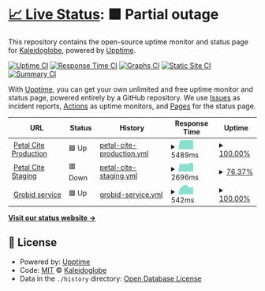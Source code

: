 # [📈 Live Status](https://ks-collab.github.io/upptime): <!--live status--> **🟧 Partial outage**

This repository contains the open-source uptime monitor and status page for [Kaleidoglobe](https://www.kaleidoglobe.com), powered by [Upptime](https://github.com/upptime/upptime).

[![Uptime CI](https://github.com/koj-co/upptime/workflows/Uptime%20CI/badge.svg)](https://github.com/koj-co/upptime/actions?query=workflow%3A%22Uptime+CI%22)
[![Response Time CI](https://github.com/koj-co/upptime/workflows/Response%20Time%20CI/badge.svg)](https://github.com/koj-co/upptime/actions?query=workflow%3A%22Response+Time+CI%22)
[![Graphs CI](https://github.com/koj-co/upptime/workflows/Graphs%20CI/badge.svg)](https://github.com/koj-co/upptime/actions?query=workflow%3A%22Graphs+CI%22)
[![Static Site CI](https://github.com/koj-co/upptime/workflows/Static%20Site%20CI/badge.svg)](https://github.com/koj-co/upptime/actions?query=workflow%3A%22Static+Site+CI%22)
[![Summary CI](https://github.com/koj-co/upptime/workflows/Summary%20CI/badge.svg)](https://github.com/koj-co/upptime/actions?query=workflow%3A%22Summary+CI%22)

With [Upptime](https://upptime.js.org), you can get your own unlimited and free uptime monitor and status page, powered entirely by a GitHub repository. We use [Issues](https://github.com/ks-collab/upptime/issues) as incident reports, [Actions](https://github.com/ks-collab/upptime/actions) as uptime monitors, and [Pages](https://ks-collab.github.io/upptime) for the status page.

<!--start: status pages-->
<!-- This summary is generated by Upptime (https://github.com/upptime/upptime) -->
<!-- Do not edit this manually, your changes will be overwritten -->
<!-- prettier-ignore -->
| URL | Status | History | Response Time | Uptime |
| --- | ------ | ------- | ------------- | ------ |
| <img alt="" src="https://favicons.githubusercontent.com/cite.petal.org" height="13"> [Petal Cite Production](https://cite.petal.org/api/status) | 🟩 Up | [petal-cite-production.yml](https://github.com/ks-collab/upptime/commits/HEAD/history/petal-cite-production.yml) | <details><summary><img alt="Response time graph" src="./graphs/petal-cite-production/response-time-week.png" height="20"> 5489ms</summary><br><a href="https://ks-collab.github.io/upptime/history/petal-cite-production"><img alt="Response time 4525" src="https://img.shields.io/endpoint?url=https%3A%2F%2Fraw.githubusercontent.com%2Fks-collab%2Fupptime%2FHEAD%2Fapi%2Fpetal-cite-production%2Fresponse-time.json"></a><br><a href="https://ks-collab.github.io/upptime/history/petal-cite-production"><img alt="24-hour response time 5544" src="https://img.shields.io/endpoint?url=https%3A%2F%2Fraw.githubusercontent.com%2Fks-collab%2Fupptime%2FHEAD%2Fapi%2Fpetal-cite-production%2Fresponse-time-day.json"></a><br><a href="https://ks-collab.github.io/upptime/history/petal-cite-production"><img alt="7-day response time 5489" src="https://img.shields.io/endpoint?url=https%3A%2F%2Fraw.githubusercontent.com%2Fks-collab%2Fupptime%2FHEAD%2Fapi%2Fpetal-cite-production%2Fresponse-time-week.json"></a><br><a href="https://ks-collab.github.io/upptime/history/petal-cite-production"><img alt="30-day response time 5298" src="https://img.shields.io/endpoint?url=https%3A%2F%2Fraw.githubusercontent.com%2Fks-collab%2Fupptime%2FHEAD%2Fapi%2Fpetal-cite-production%2Fresponse-time-month.json"></a><br><a href="https://ks-collab.github.io/upptime/history/petal-cite-production"><img alt="1-year response time 4525" src="https://img.shields.io/endpoint?url=https%3A%2F%2Fraw.githubusercontent.com%2Fks-collab%2Fupptime%2FHEAD%2Fapi%2Fpetal-cite-production%2Fresponse-time-year.json"></a></details> | <details><summary><a href="https://ks-collab.github.io/upptime/history/petal-cite-production">100.00%</a></summary><a href="https://ks-collab.github.io/upptime/history/petal-cite-production"><img alt="All-time uptime 99.58%" src="https://img.shields.io/endpoint?url=https%3A%2F%2Fraw.githubusercontent.com%2Fks-collab%2Fupptime%2FHEAD%2Fapi%2Fpetal-cite-production%2Fuptime.json"></a><br><a href="https://ks-collab.github.io/upptime/history/petal-cite-production"><img alt="24-hour uptime 100.00%" src="https://img.shields.io/endpoint?url=https%3A%2F%2Fraw.githubusercontent.com%2Fks-collab%2Fupptime%2FHEAD%2Fapi%2Fpetal-cite-production%2Fuptime-day.json"></a><br><a href="https://ks-collab.github.io/upptime/history/petal-cite-production"><img alt="7-day uptime 100.00%" src="https://img.shields.io/endpoint?url=https%3A%2F%2Fraw.githubusercontent.com%2Fks-collab%2Fupptime%2FHEAD%2Fapi%2Fpetal-cite-production%2Fuptime-week.json"></a><br><a href="https://ks-collab.github.io/upptime/history/petal-cite-production"><img alt="30-day uptime 99.48%" src="https://img.shields.io/endpoint?url=https%3A%2F%2Fraw.githubusercontent.com%2Fks-collab%2Fupptime%2FHEAD%2Fapi%2Fpetal-cite-production%2Fuptime-month.json"></a><br><a href="https://ks-collab.github.io/upptime/history/petal-cite-production"><img alt="1-year uptime 99.58%" src="https://img.shields.io/endpoint?url=https%3A%2F%2Fraw.githubusercontent.com%2Fks-collab%2Fupptime%2FHEAD%2Fapi%2Fpetal-cite-production%2Fuptime-year.json"></a></details>
| <img alt="" src="https://favicons.githubusercontent.com/cite-dev.petal.org" height="13"> [Petal Cite Staging](https://cite-dev.petal.org/api/status) | 🟥 Down | [petal-cite-staging.yml](https://github.com/ks-collab/upptime/commits/HEAD/history/petal-cite-staging.yml) | <details><summary><img alt="Response time graph" src="./graphs/petal-cite-staging/response-time-week.png" height="20"> 2696ms</summary><br><a href="https://ks-collab.github.io/upptime/history/petal-cite-staging"><img alt="Response time 2476" src="https://img.shields.io/endpoint?url=https%3A%2F%2Fraw.githubusercontent.com%2Fks-collab%2Fupptime%2FHEAD%2Fapi%2Fpetal-cite-staging%2Fresponse-time.json"></a><br><a href="https://ks-collab.github.io/upptime/history/petal-cite-staging"><img alt="24-hour response time 2635" src="https://img.shields.io/endpoint?url=https%3A%2F%2Fraw.githubusercontent.com%2Fks-collab%2Fupptime%2FHEAD%2Fapi%2Fpetal-cite-staging%2Fresponse-time-day.json"></a><br><a href="https://ks-collab.github.io/upptime/history/petal-cite-staging"><img alt="7-day response time 2696" src="https://img.shields.io/endpoint?url=https%3A%2F%2Fraw.githubusercontent.com%2Fks-collab%2Fupptime%2FHEAD%2Fapi%2Fpetal-cite-staging%2Fresponse-time-week.json"></a><br><a href="https://ks-collab.github.io/upptime/history/petal-cite-staging"><img alt="30-day response time 2631" src="https://img.shields.io/endpoint?url=https%3A%2F%2Fraw.githubusercontent.com%2Fks-collab%2Fupptime%2FHEAD%2Fapi%2Fpetal-cite-staging%2Fresponse-time-month.json"></a><br><a href="https://ks-collab.github.io/upptime/history/petal-cite-staging"><img alt="1-year response time 2476" src="https://img.shields.io/endpoint?url=https%3A%2F%2Fraw.githubusercontent.com%2Fks-collab%2Fupptime%2FHEAD%2Fapi%2Fpetal-cite-staging%2Fresponse-time-year.json"></a></details> | <details><summary><a href="https://ks-collab.github.io/upptime/history/petal-cite-staging">76.37%</a></summary><a href="https://ks-collab.github.io/upptime/history/petal-cite-staging"><img alt="All-time uptime 96.71%" src="https://img.shields.io/endpoint?url=https%3A%2F%2Fraw.githubusercontent.com%2Fks-collab%2Fupptime%2FHEAD%2Fapi%2Fpetal-cite-staging%2Fuptime.json"></a><br><a href="https://ks-collab.github.io/upptime/history/petal-cite-staging"><img alt="24-hour uptime 3.09%" src="https://img.shields.io/endpoint?url=https%3A%2F%2Fraw.githubusercontent.com%2Fks-collab%2Fupptime%2FHEAD%2Fapi%2Fpetal-cite-staging%2Fuptime-day.json"></a><br><a href="https://ks-collab.github.io/upptime/history/petal-cite-staging"><img alt="7-day uptime 76.37%" src="https://img.shields.io/endpoint?url=https%3A%2F%2Fraw.githubusercontent.com%2Fks-collab%2Fupptime%2FHEAD%2Fapi%2Fpetal-cite-staging%2Fuptime-week.json"></a><br><a href="https://ks-collab.github.io/upptime/history/petal-cite-staging"><img alt="30-day uptime 93.88%" src="https://img.shields.io/endpoint?url=https%3A%2F%2Fraw.githubusercontent.com%2Fks-collab%2Fupptime%2FHEAD%2Fapi%2Fpetal-cite-staging%2Fuptime-month.json"></a><br><a href="https://ks-collab.github.io/upptime/history/petal-cite-staging"><img alt="1-year uptime 96.71%" src="https://img.shields.io/endpoint?url=https%3A%2F%2Fraw.githubusercontent.com%2Fks-collab%2Fupptime%2FHEAD%2Fapi%2Fpetal-cite-staging%2Fuptime-year.json"></a></details>
| <img alt="" src="https://favicons.githubusercontent.com/grobid.petal.org" height="13"> [Grobid service](http://grobid.petal.org:8070/api/isalive) | 🟩 Up | [grobid-service.yml](https://github.com/ks-collab/upptime/commits/HEAD/history/grobid-service.yml) | <details><summary><img alt="Response time graph" src="./graphs/grobid-service/response-time-week.png" height="20"> 542ms</summary><br><a href="https://ks-collab.github.io/upptime/history/grobid-service"><img alt="Response time 506" src="https://img.shields.io/endpoint?url=https%3A%2F%2Fraw.githubusercontent.com%2Fks-collab%2Fupptime%2FHEAD%2Fapi%2Fgrobid-service%2Fresponse-time.json"></a><br><a href="https://ks-collab.github.io/upptime/history/grobid-service"><img alt="24-hour response time 525" src="https://img.shields.io/endpoint?url=https%3A%2F%2Fraw.githubusercontent.com%2Fks-collab%2Fupptime%2FHEAD%2Fapi%2Fgrobid-service%2Fresponse-time-day.json"></a><br><a href="https://ks-collab.github.io/upptime/history/grobid-service"><img alt="7-day response time 542" src="https://img.shields.io/endpoint?url=https%3A%2F%2Fraw.githubusercontent.com%2Fks-collab%2Fupptime%2FHEAD%2Fapi%2Fgrobid-service%2Fresponse-time-week.json"></a><br><a href="https://ks-collab.github.io/upptime/history/grobid-service"><img alt="30-day response time 530" src="https://img.shields.io/endpoint?url=https%3A%2F%2Fraw.githubusercontent.com%2Fks-collab%2Fupptime%2FHEAD%2Fapi%2Fgrobid-service%2Fresponse-time-month.json"></a><br><a href="https://ks-collab.github.io/upptime/history/grobid-service"><img alt="1-year response time 506" src="https://img.shields.io/endpoint?url=https%3A%2F%2Fraw.githubusercontent.com%2Fks-collab%2Fupptime%2FHEAD%2Fapi%2Fgrobid-service%2Fresponse-time-year.json"></a></details> | <details><summary><a href="https://ks-collab.github.io/upptime/history/grobid-service">100.00%</a></summary><a href="https://ks-collab.github.io/upptime/history/grobid-service"><img alt="All-time uptime 99.95%" src="https://img.shields.io/endpoint?url=https%3A%2F%2Fraw.githubusercontent.com%2Fks-collab%2Fupptime%2FHEAD%2Fapi%2Fgrobid-service%2Fuptime.json"></a><br><a href="https://ks-collab.github.io/upptime/history/grobid-service"><img alt="24-hour uptime 100.00%" src="https://img.shields.io/endpoint?url=https%3A%2F%2Fraw.githubusercontent.com%2Fks-collab%2Fupptime%2FHEAD%2Fapi%2Fgrobid-service%2Fuptime-day.json"></a><br><a href="https://ks-collab.github.io/upptime/history/grobid-service"><img alt="7-day uptime 100.00%" src="https://img.shields.io/endpoint?url=https%3A%2F%2Fraw.githubusercontent.com%2Fks-collab%2Fupptime%2FHEAD%2Fapi%2Fgrobid-service%2Fuptime-week.json"></a><br><a href="https://ks-collab.github.io/upptime/history/grobid-service"><img alt="30-day uptime 100.00%" src="https://img.shields.io/endpoint?url=https%3A%2F%2Fraw.githubusercontent.com%2Fks-collab%2Fupptime%2FHEAD%2Fapi%2Fgrobid-service%2Fuptime-month.json"></a><br><a href="https://ks-collab.github.io/upptime/history/grobid-service"><img alt="1-year uptime 99.95%" src="https://img.shields.io/endpoint?url=https%3A%2F%2Fraw.githubusercontent.com%2Fks-collab%2Fupptime%2FHEAD%2Fapi%2Fgrobid-service%2Fuptime-year.json"></a></details>

<!--end: status pages-->

[**Visit our status website →**](https://ks-collab.github.io/upptime)

## 📄 License

- Powered by: [Upptime](https://github.com/upptime/upptime)
- Code: [MIT](./LICENSE) © [Kaleidoglobe](https://www.kaleidoglobe.com)
- Data in the `./history` directory: [Open Database License](https://opendatacommons.org/licenses/odbl/1-0/)
